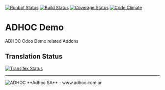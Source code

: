 [![Runbot Status](http://runbot.adhoc.com.ar/runbot/badge/flat/1/11.0.svg)](http://runbot.adhoc.com.ar/runbot/repo/github-com-ingadhoc-demo-1)
[![Build Status](https://travis-ci.org/ingadhoc/demo.svg?branch=11.0)](https://travis-ci.org/ingadhoc/demo)
[![Coverage Status](https://coveralls.io/repos/ingadhoc/demo/badge.png?branch=11.0)](https://coveralls.io/r/ingadhoc/demo?branch=11.0)
[![Code Climate](https://codeclimate.com/github/ingadhoc/demo/badges/gpa.svg)](https://codeclimate.com/github/ingadhoc/demo)

# ADHOC Demo

ADHOC Odoo Demo related Addons

[//]: # (addons)
[//]: # (end addons)

Translation Status
------------------
[![Transifex Status](https://www.transifex.com/projects/p/ingadhoc-demo-11-0/chart/image_png)](https://www.transifex.com/projects/p/ingadhoc-demo-11-0)

----

<img alt="ADHOC" src="http://fotos.subefotos.com/83fed853c1e15a8023b86b2b22d6145bo.png" />
**Adhoc SA** - www.adhoc.com.ar
